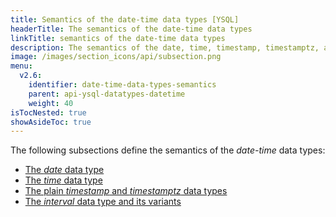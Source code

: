 ```yaml
---
title: Semantics of the date-time data types [YSQL]
headerTitle: The semantics of the date-time data types
linkTitle: semantics of the date-time data types
description: The semantics of the date, time, timestamp, timestamptz, and interval data types. [YSQL]
image: /images/section_icons/api/subsection.png
menu:
  v2.6:
    identifier: date-time-data-types-semantics
    parent: api-ysql-datatypes-datetime
    weight: 40
isTocNested: true
showAsideToc: true
---
```


The following subsections define the semantics of the _date-time_ data types:
- [The _date_ data type](./type-date/)
- [The _time_ data type](./type-time/)
- [The plain _timestamp_ and _timestamptz_ data types](./type-timestamp/)
- [The _interval_  data type and its variants](./type-interval/)

